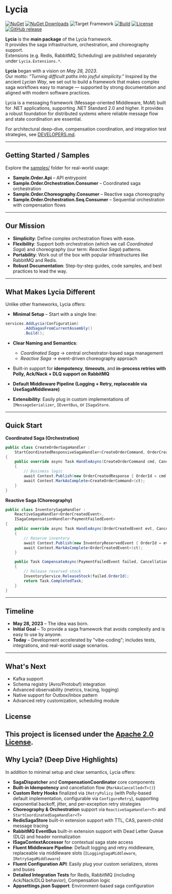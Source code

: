 # Lycia

[![NuGet](https://img.shields.io/nuget/v/Lycia.svg)](https://www.nuget.org/packages/Lycia)
[![NuGet Downloads](https://img.shields.io/nuget/dt/Lycia.svg)](https://www.nuget.org/packages/Lycia)
![Target Framework](https://img.shields.io/badge/.NET-netstandard2.0%20%7C%20net8.0%20%7C%20net9.0-blue)
[![Build](https://github.com/gokayokutucu/lycia/actions/workflows/dotnet.yml/badge.svg)](https://github.com/gokayokutucu/lycia/actions/workflows/dotnet.yml)
[![License](https://img.shields.io/badge/License-Apache%202.0-blue.svg)](https://opensource.org/licenses/Apache-2.0)
[![GitHub release](https://img.shields.io/github/v/release/gokayokutucu/lycia)](https://github.com/gokayokutucu/lycia/releases)

**Lycia** is the **main package** of the Lycia framework.  
It provides the saga infrastructure, orchestration, and choreography support.  
Extensions (e.g. Redis, RabbitMQ, Scheduling) are published separately under `Lycia.Extensions.*`.

**Lycia** began with a vision on *May 28, 2023*.  
Our motto: *“Turning difficult paths into joyful simplicity.”* Inspired by the ancient *Lycian Way*, we set out to build a framework that makes complex saga workflows easy to manage — supported by strong documentation and aligned with modern software practices.

Lycia is a messaging framework (Message-oriented Middleware, MoM) built for .NET applications, supporting .NET Standard 2.0 and higher. It provides a robust foundation for distributed systems where reliable message flow and state coordination are essential.

For architectural deep-dive, compensation coordination, and integration test strategies, see [DEVELOPERS.md](DEVELOPERS.md).

---

## Getting Started / Samples

Explore the [samples/](samples) folder for real-world usage:  
- **Sample.Order.Api** – API entrypoint  
- **Sample.Order.Orchestration.Consumer** – Coordinated saga orchestration  
- **Sample.Order.Choreography.Consumer** – Reactive saga choreography  
- **Sample.Order.Orchestration.Seq.Consumer** – Sequential orchestration with compensation flows  

---

## Our Mission

- **Simplicity**: Define complex orchestration flows with ease.  
- **Flexibility**: Support both orchestration (which we call *Coordinated Saga*) and choreography (our term: *Reactive Saga*) patterns.  
- **Portability**: Work out of the box with popular infrastructures like RabbitMQ and Redis.  
- **Robust Documentation**: Step-by-step guides, code samples, and best practices to lead the way.

---

## What Makes Lycia Different

Unlike other frameworks, Lycia offers:

- **Minimal Setup** – Start with a single line:

```csharp
services.AddLycia(Configuration)
        .AddSagasFromCurrentAssembly()
        .Build();
```

- **Clear Naming and Semantics**:  
  - *Coordinated Saga* → central orchestrator-based saga management  
  - *Reactive Saga* → event-driven choreography approach  

- Built-in support for **idempotency**, **timeouts**, and **in-process retries with Polly, Ack/Nack + DLQ support on RabbitMQ**  
- **Default Middleware Pipeline (Logging + Retry, replaceable via UseSagaMiddleware)**  
- **Extensibility**: Easily plug in custom implementations of `IMessageSerializer`, `IEventBus`, or `ISagaStore`.

---

## Quick Start

**Coordinated Saga (Orchestration)**

```csharp
public class CreateOrderSagaHandler :
    StartCoordinatedResponsiveSagaHandler<CreateOrderCommand, OrderCreatedResponse, CreateOrderSagaData>
{
    public override async Task HandleAsync(CreateOrderCommand cmd, CancellationToken ct = default)
    {
        // Business logic
        await Context.Publish(new OrderCreatedResponse { OrderId = cmd.OrderId }, ct);
        await Context.MarkAsComplete<CreateOrderCommand>(ct);
    }
}
```

**Reactive Saga (Choreography)**

```csharp
public class InventorySagaHandler :
    ReactiveSagaHandler<OrderCreatedEvent>,
    ISagaCompensationHandler<PaymentFailedEvent>
{
    public override async Task HandleAsync(OrderCreatedEvent evt, CancellationToken ct = default)
    {
        // Reserve inventory
        await Context.Publish(new InventoryReservedEvent { OrderId = evt.OrderId }, ct);
        await Context.MarkAsComplete<OrderCreatedEvent>(ct);
    }

    public Task CompensateAsync(PaymentFailedEvent failed, CancellationToken ct = default)
    {
        // Release reserved stock
        InventoryService.ReleaseStock(failed.OrderId);
        return Task.CompletedTask;
    }
}
```

---

## Timeline

- **May 28, 2023** – The idea was born.  
- **Initial Goal** – To provide a saga framework that avoids complexity and is easy to use by anyone.  
- **Today** – Development accelerated by "vibe-coding"; includes tests, integrations, and real-world usage scenarios.

---

## What's Next

- Kafka support  
- Schema registry (Avro/Protobuf) integration  
- Advanced observability (metrics, tracing, logging)  
- Native support for Outbox/Inbox pattern  
- Advanced retry customization, scheduling module

## License

This project is licensed under the [Apache 2.0 License](LICENSE).
---

## Why Lycia? (Deep Dive Highlights)

In addition to minimal setup and clear semantics, Lycia offers:

- **SagaDispatcher** and **CompensationCoordinator** core components  
- **Built-in Idempotency** and cancellation flow (`MarkAsCancelled<T>()`)  
- **Custom Retry Hooks** finalized via `IRetryPolicy` (with Polly-based default implementation, configurable via `ConfigureRetry`), supporting exponential backoff, jitter, and per-exception retry strategies  
- **Choreography & Orchestration** support via `ReactiveSagaHandler<T>` and `StartCoordinatedSagaHandler<T>`  
- **RedisSagaStore** built-in extension support with TTL, CAS, parent-child message tracing  
- **RabbitMQ EventBus** built-in extension support with Dead Letter Queue (DLQ) and header normalization  
- **ISagaContextAccessor** for contextual saga state access  
- **Fluent Middleware Pipeline**: Default logging and retry middleware, replaceable via middleware slots (`ILoggingSagaMiddleware`, `IRetrySagaMiddleware`)  
- **Fluent Configuration API**: Easily plug your custom serializers, stores and buses  
- **Detailed Integration Tests** for Redis, RabbitMQ (including Ack/Nack/DLQ behavior), Compensation logic  
- **Appsettings.json Support**: Environment-based saga configuration
